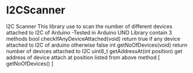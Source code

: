 # I2CScanner
I2C Scanner
This library use to scan the number of different devices attached to I2C of Arduino
-Tested in Arduino UNO
Library contain 3 methods
bool checkIfAnyDeviceAttached(void)
return true if any device attached to I2C of arduino otherwise false
int getNoOfDevices(void)
return number of devices attached to I2C
uint8_t getAddressAt(int position)
get address of device attach at position listed from above method [ getNoOfDevices() ]
